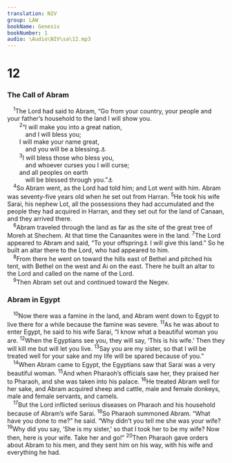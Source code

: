 ```yaml
---
translation: NIV
group: LAW
bookName: Genesis 
bookNumber: 1
audio: \Audio\NIV\sa\12.mp3
---
```


<div class="title"><h1>12</h1><h3>The Call of Abram </h3></div>
<span class="verse sa_12_1"> <sup>1</sup>The Lord had said to Abram, “Go from your country, your people and your father’s household to the land I will show you. <br/></span>
<span class="verse sa_12_2">  <sup>2</sup>“I will make you into a great nation, <br/>   and I will bless you; <br/>  I will make your name great, <br/>   and you will be a blessing.<a data-toggle="tooltip" data-placement="bottom" title="Or be seen as blessed">⚓</a><br/></span>
<span class="verse sa_12_3">  <sup>3</sup>I will bless those who bless you, <br/>   and whoever curses you I will curse; <br/>  and all peoples on earth <br/>   will be blessed through you.”<a data-toggle="tooltip" data-placement="bottom" title="Or earth / will use your name in blessings (see 48:20)">⚓</a><br/></span>
<span class="verse sa_12_4"> <sup>4</sup>So Abram went, as the Lord had told him; and Lot went with him. Abram was seventy-five years old when he set out from Harran. </span>
<span class="verse sa_12_5"><sup>5</sup>He took his wife Sarai, his nephew Lot, all the possessions they had accumulated and the people they had acquired in Harran, and they set out for the land of Canaan, and they arrived there. <br/></span>
<span class="verse sa_12_6"> <sup>6</sup>Abram traveled through the land as far as the site of the great tree of Moreh at Shechem. At that time the Canaanites were in the land. </span>
<span class="verse sa_12_7"><sup>7</sup>The Lord appeared to Abram and said, “To your offspring<a data-toggle="tooltip" data-placement="bottom" title="Or seed">⚓</a> I will give this land.” So he built an altar there to the Lord, who had appeared to him. <br/></span>
<span class="verse sa_12_8"> <sup>8</sup>From there he went on toward the hills east of Bethel and pitched his tent, with Bethel on the west and Ai on the east. There he built an altar to the Lord and called on the name of the Lord. <br/></span>
<span class="verse sa_12_9"> <sup>9</sup>Then Abram set out and continued toward the Negev. <br/></span>
<div class="title"><h3>Abram in Egypt </h3></div>
<span class="verse sa_12_10"> <sup>10</sup>Now there was a famine in the land, and Abram went down to Egypt to live there for a while because the famine was severe. </span>
<span class="verse sa_12_11"><sup>11</sup>As he was about to enter Egypt, he said to his wife Sarai, “I know what a beautiful woman you are. </span>
<span class="verse sa_12_12"><sup>12</sup>When the Egyptians see you, they will say, ‘This is his wife.’ Then they will kill me but will let you live. </span>
<span class="verse sa_12_13"><sup>13</sup>Say you are my sister, so that I will be treated well for your sake and my life will be spared because of you.” <br/></span>
<span class="verse sa_12_14"> <sup>14</sup>When Abram came to Egypt, the Egyptians saw that Sarai was a very beautiful woman. </span>
<span class="verse sa_12_15"><sup>15</sup>And when Pharaoh’s officials saw her, they praised her to Pharaoh, and she was taken into his palace. </span>
<span class="verse sa_12_16"><sup>16</sup>He treated Abram well for her sake, and Abram acquired sheep and cattle, male and female donkeys, male and female servants, and camels. <br/></span>
<span class="verse sa_12_17"> <sup>17</sup>But the Lord inflicted serious diseases on Pharaoh and his household because of Abram’s wife Sarai. </span>
<span class="verse sa_12_18"><sup>18</sup>So Pharaoh summoned Abram. “What have you done to me?” he said. “Why didn’t you tell me she was your wife? </span>
<span class="verse sa_12_19"><sup>19</sup>Why did you say, ‘She is my sister,’ so that I took her to be my wife? Now then, here is your wife. Take her and go!” </span>
<span class="verse sa_12_20"><sup>20</sup>Then Pharaoh gave orders about Abram to his men, and they sent him on his way, with his wife and everything he had. <br/></span>
